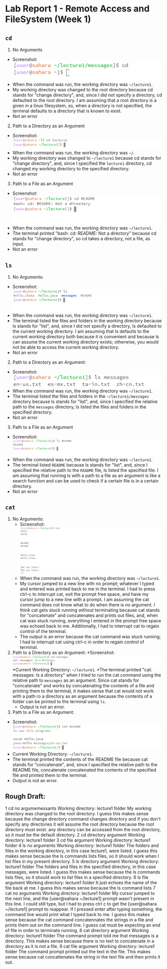# Lab Report 1 - Remote Access and FileSystem (Week 1)
## `cd`
1. No Arguments
  * Screenshot:![Image](cd_noArgs_sshot.png)
  * When the command was run, the working directory was `~/lecture1`.
  * My working directory was changed to the root directory because cd stands for "change directory", and, since I did not specify a directory, cd defaulted to the root directory. I am assuming that a root directory is a given in a linux filesystem, so, when a directory is not specified, the terminal defaults to a directory that is known to exist.
  * Not an error
2. Path to a Directory as an Argument
  * Screenshot:![Image](cd_dirArg_sshot.png)
  * When the command was run, the working directory was `~/`.
  * My working directory was changed to `~/lecture1` because cd stands for "change directory", and, since I specified the `lecture1` directory, cd changed my working directory to the specified directory.
  * Not an error
3. Path to a File as an Argument
  * Screenshot:![Image](cd_fileArg_sshot.png)
  * When the command was run, the working directory was `~/lecture1`.
  * The terminal printed "bash: cd: README: Not a directory" because cd stands for "change directory", so cd takes a directory, not a file, as input.
  * Not an error
## `ls`
1. No Arguments:
  * Screenshot:![Image](ls_noArgs_sshot.png)
  * When the command was run, the working directory was `~/lecture1`.
  * The terminal listed the files and folders in the working directory because ls stands for "list", and, since I did not specify a directory, ls defaulted to the current working directory. I am assuming that ls defaults to the current working directory both because it is convenient and because ls can assume the current working directory exists; otherwise, you would not be able to access the current working directory.
  * Not an error
2. Path to a Directory as an Argument:
  * Screenshot:![Image](ls_dirArg_sshot.png)
  * When the command was run, the working directory was `~/lecture1`.
  * The terminal listed the files and folders in the `~/lecture1/messages` directory because ls stands for "list", and, since I specified the relative path to the `messages` directory, ls listed the files and folders in the specified directory.
  * Not an error
3. Path to a File as an Argument
  * Screenshot:![Image](ls_fileArg_sshot.png)
  * When the command was run, the working directory was `~/lecture1`.
  * The terminal listed `README` because ls stands for "list", and, since I specified the relative path to the `README` file, ls listed the specified file. I am assuming that running ls with a path to a file as an argument is like a search function and can be used to check if a certain file is in a certain directory.
  * Not an error
## `cat`
1. No Arguments:
   * Screenshot:![Image](cat_noArgs_sshot.png)
   * When the command was run, the working directory was `~/lecture1`.
   * My cursor jumped to a new line with no prompt; whatever I typed and entered was printed back to me in the terminal. I had to press ctrl-c to interrupt cat, exit the prompt free space, and have my cursor jump to a new line with a prompt. I am assuming the cat command does not know what to do when there is no argument. I think cat gets stuck running without terminating because cat stands for "concatenate" and concatenates and prints out files, and, when cat was stuck running, everything I entered in the prompt free space was echoed back to me. Additionally, I had to interrupt cat to regain control of the terminal.
   * The output is an error because the cat command was stuck running; I had to interrupt cat using ctrl-c in order to regain control of terminal.
2. Path to a Directory as an Argument:
   *Screenshot:![Image](cat_dirArg_sshot.png)
   *Current Working Directory: `~/lecture1`.
   *The terminal printed "cat: messages: Is a directory" when I tried to run the cat command using the relative path to `messages` as an argument. Since cat stands for "concatenate" and works by concatenating the contents of a file and printing them to the terminal, it makes sense that cat would not work with a path ro a directory as an argument because the contents of a folder can be printed to the terminal using `ls`.
   * Output is not an error.
3. Path to a File as an Argument:
  * Screenshot:![Image](cat_fileArg_sshot.png)
  * Current Working Directory: `~/lecture1`.
  * The terminal printed the contents of the README file because cat stands for "concatenate", and, since I specified the relative path to the README file, concatenate concatenated the contents of the specified file and printed them to the terminal.
  * Output is not an error.

## Rough Draft:
1 cd no argumemessants
Working directory: lecture1 folder
My working directory was changed to the root directory. I guess this makes sense because the change directory command changes directory and if you don't specify any directories it will assume the root directory because the root directory must exist. any directory can be accessed from the root directory, so it must be the default directory.
2 cd directory argument
Working directory: lecture1 folder
3 cd file argument
Working directory: lecture1 folder
4 ls no arguments
Working directory: lecture1 folder
The folders and files in the working directory, in this case lecture1, were listed. I guess this makes sense because the ls commands lists files, so it should work when I list files in my present directory.
5 ls directory argument
Working directory: lecture1 folder
The folders and files in the specified directory, in this case messages, were listed. I guess this makes sense because the ls commands lists files, so it should work to list files in a specified directory.
6 ls file argument
Working directory: lecture1 folder
It just echoes the name of the file back at me. I guess this makes sense because the ls command lists 
7 cat no arguments
Working directory: lecture1 folder
My cursor jumped to the next line, and the [user@sahara ~/lecture1] prompt wasn't present in this line. I could still type, but I had to press ctrl c to get the [user@sahara ~/lecture1] prompt to reappear. If I pressed enter after typing something, the command line would print what I typed back to me. I guess this makes sense because the cat command concatennates the strings in a file and prints them out on the command line. I guess cat must be expecting an end of file in order to terminate running, 
8 cat directory argument
Working directory: lecture1 folder
The command prompt told me that messages is a directory. This makes sense because there is no text to concatenate in a directory as it is not a file. 
9 cat file argument
Working directory: lecture1 folder
The command prompt printed out the text in the file. This makes sense because cat concattenates the string in the text file and then prints it out.
